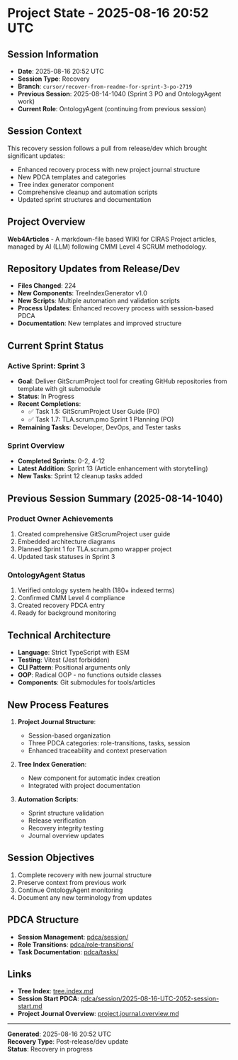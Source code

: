 # Project State - 2025-08-16 20:52 UTC

## Session Information
- **Date**: 2025-08-16 20:52 UTC
- **Session Type**: Recovery
- **Branch**: `cursor/recover-from-readme-for-sprint-3-po-2719`
- **Previous Session**: 2025-08-14-1040 (Sprint 3 PO and OntologyAgent work)
- **Current Role**: OntologyAgent (continuing from previous session)

## Session Context
This recovery session follows a pull from release/dev which brought significant updates:
- Enhanced recovery process with new project journal structure
- New PDCA templates and categories
- Tree index generator component
- Comprehensive cleanup and automation scripts
- Updated sprint structures and documentation

## Project Overview
**Web4Articles** - A markdown-file based WIKI for CIRAS Project articles, managed by AI (LLM) following CMMI Level 4 SCRUM methodology.

## Repository Updates from Release/Dev
- **Files Changed**: 224
- **New Components**: TreeIndexGenerator v1.0
- **New Scripts**: Multiple automation and validation scripts
- **Process Updates**: Enhanced recovery process with session-based PDCA
- **Documentation**: New templates and improved structure

## Current Sprint Status

### Active Sprint: Sprint 3
- **Goal**: Deliver GitScrumProject tool for creating GitHub repositories from template with git submodule
- **Status**: In Progress
- **Recent Completions**:
  - ✅ Task 1.5: GitScrumProject User Guide (PO)
  - ✅ Task 1.7: TLA.scrum.pmo Sprint 1 Planning (PO)
- **Remaining Tasks**: Developer, DevOps, and Tester tasks

### Sprint Overview
- **Completed Sprints**: 0-2, 4-12
- **Latest Addition**: Sprint 13 (Article enhancement with storytelling)
- **New Tasks**: Sprint 12 cleanup tasks added

## Previous Session Summary (2025-08-14-1040)

### Product Owner Achievements
1. Created comprehensive GitScrumProject user guide
2. Embedded architecture diagrams
3. Planned Sprint 1 for TLA.scrum.pmo wrapper project
4. Updated task statuses in Sprint 3

### OntologyAgent Status
1. Verified ontology system health (180+ indexed terms)
2. Confirmed CMM Level 4 compliance
3. Created recovery PDCA entry
4. Ready for background monitoring

## Technical Architecture
- **Language**: Strict TypeScript with ESM
- **Testing**: Vitest (Jest forbidden)
- **CLI Pattern**: Positional arguments only
- **OOP**: Radical OOP - no functions outside classes
- **Components**: Git submodules for tools/articles

## New Process Features
1. **Project Journal Structure**:
   - Session-based organization
   - Three PDCA categories: role-transitions, tasks, session
   - Enhanced traceability and context preservation

2. **Tree Index Generation**:
   - New component for automatic index creation
   - Integrated with project documentation

3. **Automation Scripts**:
   - Sprint structure validation
   - Release verification
   - Recovery integrity testing
   - Journal overview updates

## Session Objectives
1. Complete recovery with new journal structure
2. Preserve context from previous work
3. Continue OntologyAgent monitoring
4. Document any new terminology from updates

## PDCA Structure
- **Session Management**: [pdca/session/](./pdca/session/)
- **Role Transitions**: [pdca/role-transitions/](./pdca/role-transitions/)
- **Task Documentation**: [pdca/tasks/](./pdca/tasks/)

## Links
- **Tree Index**: [tree.index.md](./tree.index.md)
- **Session Start PDCA**: [pdca/session/2025-08-16-UTC-2052-session-start.md](./pdca/session/2025-08-16-UTC-2052-session-start.md)
- **Project Journal Overview**: [project.journal.overview.md](../../project.journal.overview.md)

---
**Generated**: 2025-08-16 20:52 UTC  
**Recovery Type**: Post-release/dev update  
**Status**: Recovery in progress